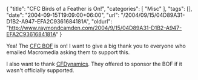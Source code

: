 {
	"title": "CFC Birds of a Feather is On!",
	"categories": [
		"Misc"
	],
	"tags": [],
	"date": "2004-09-15T19:09:00+06:00",
	"url": "/2004/09/15/04D89A31-D1B2-A947-EFA2C9361684181A",
	"oldurl": "http://www.raymondcamden.com/2004/9/15/04D89A31-D1B2-A947-EFA2C9361684181A"
}

Yea! The <a href="http://www.macromedia.com/macromedia/events/max/agenda/birdsofafeather.html">CFC BOF</a> is on! I want to give a big thank you to everyone who emailed Macromedia asking them to support this.

I also want to thank <a href="http://www.cfdynamics.com">CFDynamics</a>. They offered to sponsor the BOF if it wasn't officially supported.